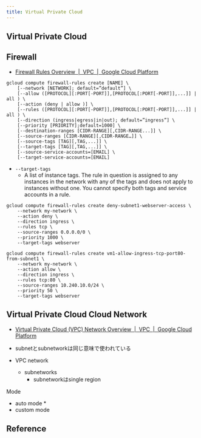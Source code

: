 ```yaml
---
title: Virtual Private Cloud
---
```


## Virtual Private Cloud


## Firewall
* [Firewall Rules Overview  |  VPC  |  Google Cloud Platform](https://cloud.google.com/vpc/docs/firewalls)


```
gcloud compute firewall-rules create [NAME] \
    [--network [NETWORK]; default=”default”] \
    [--allow ([PROTOCOL][:PORT[-PORT]],[PROTOCOL[:PORT[-PORT]],...]] | all ) \
    [--action (deny | allow )] \
    [--rules ([PROTOCOL][:PORT[-PORT]],[PROTOCOL[:PORT[-PORT]],...]] | all ) \
    [--direction (ingress|egress|in|out); default=”ingress”] \
    [--priority [PRIORITY];default=1000] \
    [--destination-ranges [CIDR-RANGE][,CIDR-RANGE...]] \
    [--source-ranges [CIDR-RANGE][,CIDR-RANGE…]] \
    [--source-tags [TAG][,TAG,...]] \
    [--target-tags [TAG][,TAG,...]] \
    [--source-service-accounts=[EMAIL] \
    [--target-service-accounts=[EMAIL]
```

* `--target-tags`
    * A list of instance tags. The rule in question is assigned to any instances in the network with any of the tags and does not apply to instances without one. You cannot specify both tags and service accounts in a rule.


```
gcloud compute firewall-rules create deny-subnet1-webserver-access \
    --network my-network \
    --action deny \
    --direction ingress \
    --rules tcp \
    --source-ranges 0.0.0.0/0 \
    --priority 1000 \
    --target-tags webserver
```

```
gcloud compute firewall-rules create vm1-allow-ingress-tcp-port80-from-subnet1 \
    --network my-network \
    --action allow \
    --direction ingress \
    --rules tcp:80 \
    --source-ranges 10.240.10.0/24 \
    --priority 50 \
    --target-tags webserver
```

## Virtual Private Cloud Cloud Network
* [Virtual Private Cloud (VPC) Network Overview  |  VPC  |  Google Cloud Platform](https://cloud.google.com/vpc/docs/vpc)

* subnetとsubnetworkは同じ意味で使われている
* VPC network
    * subnetworks
        * subnetworkはsingle region

Mode

* auto mode
    * 
* custom mode


## Reference
